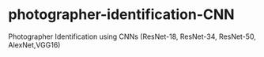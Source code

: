 # photographer-identification-CNN
Photographer Identification using CNNs (ResNet-18, ResNet-34, ResNet-50, AlexNet,VGG16)
